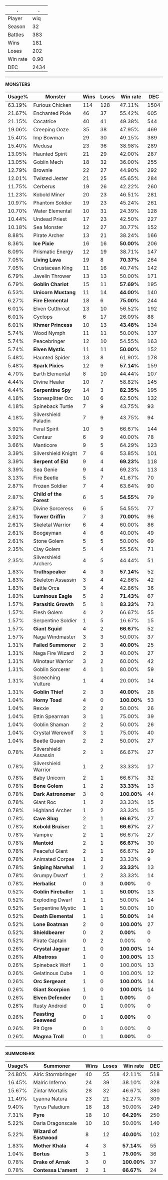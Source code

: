 .|.
|-|-
Player|wiq
Season|32
Battles|383
Wins|181
Loses|202
Win rate|0.90
DEC|2434

---
**MONSTERS**

Usage%|Monster|Wins|Loses|Win rate|DEC|
-|-|-|-|-|-|
63.19%|Furious Chicken|114|128|47.11%|1504|
21.67%|Enchanted Pixie|46|37|55.42%|605|
21.15%|Cocatrice|40|41|49.38%|544|
19.06%|Creeping Ooze|35|38|47.95%|469|
15.40%|Imp Bowman|29|30|49.15%|389|
15.40%|Medusa|23|36|38.98%|289|
13.05%|Haunted Spirit|21|29|42.00%|287|
13.05%|Goblin Mech|18|32|36.00%|255|
12.79%|Brownie|22|27|44.90%|292|
12.01%|Twisted Jester|21|25|45.65%|284|
11.75%|Cerberus|19|26|42.22%|260|
11.23%|Kobold Miner|20|23|46.51%|281|
10.97%|Phantom Soldier|19|23|45.24%|261|
10.70%|Water Elemental|10|31|24.39%|128|
10.44%|Undead Priest|17|23|42.50%|227|
10.18%|Sea Monster|12|27|30.77%|152|
8.88%|Pirate Archer|13|21|38.24%|166|
8.36%|**Ice Pixie**|16|16|**50.00%**|206|
8.09%|Prismatic Energy|12|19|38.71%|147|
7.05%|**Living Lava**|19|8|**70.37%**|264|
7.05%|Crustacean King|11|16|40.74%|142|
6.79%|Javelin Thrower|13|13|50.00%|171|
6.79%|**Goblin Chariot**|15|11|**57.69%**|195|
6.53%|**Unicorn Mustang**|11|14|**44.00%**|140|
6.27%|**Fire Elemental**|18|6|**75.00%**|244|
6.01%|Elven Cutthroat|13|10|56.52%|192|
6.01%|Cyclops|6|17|26.09%|88|
6.01%|**Khmer Princess**|10|13|**43.48%**|134|
5.74%|Wood Nymph|11|11|50.00%|137|
5.74%|Peacebringer|12|10|54.55%|163|
5.74%|**Elven Mystic**|11|11|**50.00%**|152|
5.48%|Haunted Spider|13|8|61.90%|178|
5.48%|**Spark Pixies**|12|9|**57.14%**|159|
4.70%|Earth Elemental|8|10|44.44%|107|
4.44%|Divine Healer|10|7|58.82%|145|
4.44%|**Serpentine Spy**|14|3|**82.35%**|195|
4.18%|Stonesplitter Orc|10|6|62.50%|132|
4.18%|Spineback Turtle|7|9|43.75%|93|
4.18%|Silvershield Paladin|7|9|43.75%|94|
3.92%|Feral Spirit|10|5|66.67%|144|
3.92%|Centaur|6|9|40.00%|78|
3.66%|Manticore|9|5|64.29%|123|
3.39%|Silvershield Knight|7|6|53.85%|101|
3.39%|**Serpent of Eld**|9|4|**69.23%**|118|
3.39%|Sea Genie|9|4|69.23%|113|
3.13%|Fire Beetle|5|7|41.67%|70|
2.87%|Frozen Soldier|7|4|63.64%|90|
2.87%|**Child of the Forest**|6|5|**54.55%**|79|
2.87%|Divine Sorceress|6|5|54.55%|77|
2.61%|**Tower Griffin**|7|3|**70.00%**|96|
2.61%|Skeletal Warrior|6|4|60.00%|86|
2.61%|Boogeyman|4|6|40.00%|49|
2.61%|Stone Golem|5|5|50.00%|69|
2.35%|Clay Golem|5|4|55.56%|71|
2.35%|Silvershield Archers|4|5|44.44%|51|
1.83%|**Truthspeaker**|4|3|**57.14%**|52|
1.83%|Skeleton Assassin|3|4|42.86%|42|
1.83%|Battle Orca|3|4|42.86%|36|
1.83%|**Luminous Eagle**|5|2|**71.43%**|67|
1.57%|**Parasitic Growth**|5|1|**83.33%**|73|
1.57%|Flesh Golem|4|2|66.67%|55|
1.57%|Serpentine Soldier|1|5|16.67%|15|
1.57%|**Giant Squid**|4|2|**66.67%**|52|
1.57%|Naga Windmaster|3|3|50.00%|37|
1.31%|**Failed Summoner**|2|3|**40.00%**|25|
1.31%|Naga Fire Wizard|2|3|40.00%|27|
1.31%|Minotaur Warrior|3|2|60.00%|42|
1.31%|Goblin Sorcerer|4|1|80.00%|59|
1.31%|Screeching Vulture|1|4|20.00%|14|
1.31%|**Goblin Thief**|2|3|**40.00%**|28|
1.04%|**Horny Toad**|4|0|**100.00%**|53|
1.04%|Rexxie|2|2|50.00%|26|
1.04%|Ettin Spearman|3|1|75.00%|39|
1.04%|Goblin Shaman|2|2|50.00%|26|
1.04%|Crystal Werewolf|3|1|75.00%|40|
1.04%|Beetle Queen|2|2|50.00%|27|
0.78%|Silvershield Assassin|2|1|66.67%|27|
0.78%|Silvershield Warrior|1|2|33.33%|17|
0.78%|Baby Unicorn|2|1|66.67%|32|
0.78%|**Bone Golem**|1|2|**33.33%**|13|
0.78%|**Dark Astronomer**|3|0|**100.00%**|44|
0.78%|Giant Roc|1|2|33.33%|15|
0.78%|Highland Archer|1|2|33.33%|15|
0.78%|**Cave Slug**|2|1|**66.67%**|27|
0.78%|**Kobold Bruiser**|2|1|**66.67%**|27|
0.78%|Vampire|2|1|66.67%|27|
0.78%|**Mantoid**|2|1|**66.67%**|30|
0.78%|Peaceful Giant|2|1|66.67%|29|
0.78%|Animated Corpse|1|2|33.33%|9|
0.78%|**Sniping Narwhal**|1|2|**33.33%**|13|
0.78%|Grumpy Dwarf|1|2|33.33%|14|
0.78%|**Herbalist**|0|3|**0.00%**|0|
0.52%|**Goblin Fireballer**|1|1|**50.00%**|13|
0.52%|Exploding Dwarf|1|1|50.00%|14|
0.52%|Serpentine Mystic|1|1|50.00%|10|
0.52%|**Death Elemental**|1|1|**50.00%**|14|
0.52%|**Lone Boatman**|2|0|**100.00%**|27|
0.52%|**Shieldbearer**|0|2|**0.00%**|0|
0.52%|Pirate Captain|0|2|0.00%|0|
0.26%|**Crystal Jaguar**|1|0|**100.00%**|14|
0.26%|**Albatross**|1|0|**100.00%**|13|
0.26%|Spineback Wolf|1|0|100.00%|13|
0.26%|Gelatinous Cube|1|0|100.00%|12|
0.26%|**Orc Sergeant**|1|0|**100.00%**|14|
0.26%|**Giant Scorpion**|1|0|**100.00%**|14|
0.26%|**Elven Defender**|0|1|**0.00%**|0|
0.26%|Rusty Android|0|1|0.00%|0|
0.26%|**Feasting Seaweed**|0|1|**0.00%**|0|
0.26%|Pit Ogre|0|1|0.00%|0|
0.26%|**Magma Troll**|0|1|**0.00%**|0|

---
**SUMMONERS**

Usage%|Summoner|Wins|Loses|Win rate|DEC|
-|-|-|-|-|-|
24.80%|Alric Stormbringer|40|55|42.11%|518|
16.45%|Malric Inferno|24|39|38.10%|328|
15.67%|Zintar Mortalis|28|32|46.67%|380|
11.49%|Lyanna Natura|23|21|52.27%|309|
9.40%|Tyrus Paladium|18|18|50.00%|249|
7.31%|**Pyre**|18|10|**64.29%**|250|
5.22%|Daria Dragonscale|10|10|50.00%|140|
5.22%|**Wizard of Eastwood**|8|12|**40.00%**|102|
1.83%|**Mother Khala**|4|3|**57.14%**|55|
1.04%|**Bortus**|3|1|**75.00%**|36|
0.78%|**Drake of Arnak**|3|0|**100.00%**|37|
0.78%|**Contessa L'ament**|2|1|**66.67%**|24|
